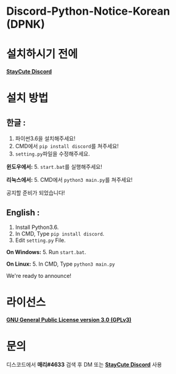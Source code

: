 Discord-Python-Notice-Korean (DPNK)
=============


# 설치하시기 전에

[**StayCute Discord**](http://discord.gg/7TdTv9w)

# 설치 방법

## __**한글**__ :

1. 파이썬3.6을 설치해주세요!
2. CMD에서 `pip install discord`를 쳐주세요!
4. `setting.py`파일을 수정해주세요.

**윈도우에서:**
5. `start.bat`를 실행해주세요!

**리눅스에서:**
5. CMD에서 `python3 main.py`를 쳐주세요!

공지할 준비가 되었습니다!

## __**English**__ :

1. Install Python3.6.
2. In CMD, Type `pip install discord`.
4. Edit `setting.py` File.

**On Windows:**
5. Run `start.bat`.

**On Linux:**
5. In CMD, Type `python3 main.py`

We're ready to announce!

# 라이선스

[**GNU General Public License version 3.0 (GPLv3)**](https://opensource.org/licenses/gpl-3.0.html/)

# 문의

디스코드에서 **매리#4633** 검색 후 DM 또는 [**StayCute Discord**](http://discord.gg/7TdTv9w) 사용
